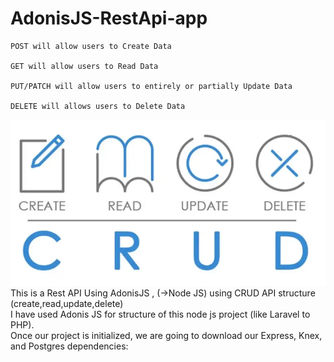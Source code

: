 # AdonisJS-RestApi-app
    POST will allow users to Create Data

    GET will allow users to Read Data

    PUT/PATCH will allow users to entirely or partially Update Data

    DELETE will allows users to Delete Data


<div class="col-2"><img src="CRUD.jpg"></img></div>
This is a Rest API Using AdonisJS , (->Node JS) using CRUD API structure (create,read,update,delete)

<br>
I have used Adonis JS for structure of this node js project (like Laravel to PHP).
<br>
Once our project is initialized, we are going to download our Express, Knex, and Postgres dependencies:
